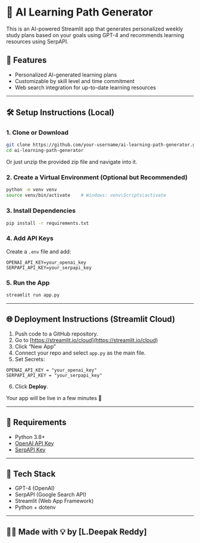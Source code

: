 # 🧠 AI Learning Path Generator

This is an AI-powered Streamlit app that generates personalized weekly study plans based on your goals using GPT-4 and recommends learning resources using SerpAPI.

## 🚀 Features
- Personalized AI-generated learning plans
- Customizable by skill level and time commitment
- Web search integration for up-to-date learning resources

---

## 🛠️ Setup Instructions (Local)

### 1. Clone or Download
```bash
git clone https://github.com/your-username/ai-learning-path-generator.git
cd ai-learning-path-generator
```

Or just unzip the provided zip file and navigate into it.

### 2. Create a Virtual Environment (Optional but Recommended)
```bash
python -m venv venv
source venv/bin/activate    # Windows: venv\Scripts\activate
```

### 3. Install Dependencies
```bash
pip install -r requirements.txt
```

### 4. Add API Keys
Create a `.env` file and add:
```
OPENAI_API_KEY=your_openai_key
SERPAPI_API_KEY=your_serpapi_key
```

### 5. Run the App
```bash
streamlit run app.py
```

---

## 🌐 Deployment Instructions (Streamlit Cloud)

1. Push code to a GitHub repository.
2. Go to [https://streamlit.io/cloud](https://streamlit.io/cloud)
3. Click “New App”
4. Connect your repo and select `app.py` as the main file.
5. Set Secrets:
```
OPENAI_API_KEY = "your_openai_key"
SERPAPI_API_KEY = "your_serpapi_key"
```
6. Click **Deploy**.

Your app will be live in a few minutes 🎉

---

## 📄 Requirements
- Python 3.8+
- [OpenAI API Key](https://platform.openai.com/account/api-keys)
- [SerpAPI Key](https://serpapi.com/)

---

## 🤖 Tech Stack
- GPT-4 (OpenAI)
- SerpAPI (Google Search API)
- Streamlit (Web App Framework)
- Python + dotenv

---

## 🧑‍💻 Made with 💡 by [L.Deepak Reddy]
